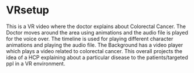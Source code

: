 # VRsetup
 This is a VR video where the doctor explains about Colorectal Cancer. The Doctor moves around the area using animations and the audio file is played for the voice over. The timeline is used for playing different character animations and playing the audio file. The Background has a video player which plays a video related to colorectal cancer. This overall projects the idea of a HCP explaining about a particular disease to the patients/targeted ppl in a VR environment.
